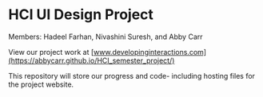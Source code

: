 # HCI UI Design Project
Members: Hadeel Farhan, Nivashini Suresh, and Abby Carr

View our project work at [www.developinginteractions.com](https://abbycarr.github.io/HCI_semester_project/)

This repository will store our progress and code- including hosting files for the project website.

